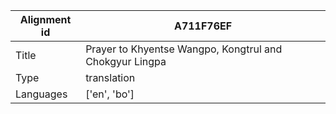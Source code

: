 |Alignment id | A711F76EF
| --- | --- 
|Title | Prayer to Khyentse Wangpo, Kongtrul and Chokgyur Lingpa 
|Type | translation
|Languages | ['en', 'bo']